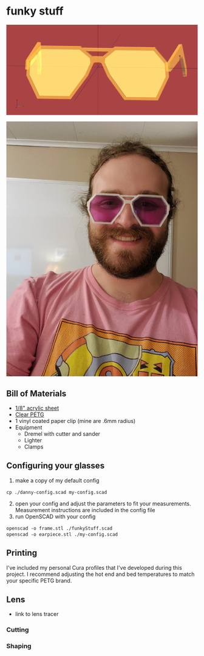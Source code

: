 # funky stuff

![](./screenshot.png)

![](./funky-stuff-first-cut.jpg)

## Bill of Materials
- [1/8" acrylic sheet](https://www.etsy.com/listing/808658891/transparent-plexiglass-acrylic-sheet?ga_order=most_relevant&ga_search_type=all&ga_view_type=gallery&ga_search_query=polycarbonate+lens&ref=sr_gallery-3-11&bes=1&col=1)
- [Clear PETG](https://www.hatchbox3d.com/collections/shop-all/products/petg-transparent-white-1-75mm-1kg-spool?_pos=2&_fid=dd6b7bb0e&_ss=c)
- 1 vinyl coated paper clip (mine are .6mm radius)
- Equipment
  - Dremel with cutter and sander
  - Lighter
  - Clamps

## Configuring your glasses

1. make a copy of my default config
```shell
cp ./danny-config.scad my-config.scad
```
2. open your config and adjust the parameters to fit your measurements. Measurement instructions are included in the config file 
3. run OpenSCAD with your config
```shell
openscad -o frame.stl ./funkyStuff.scad
openscad -o earpiece.stl ./my-config.scad 
```

## Printing

I've included my personal Cura profiles that I've developed during this project. I recommend adjusting the hot end and bed temperatures to match your specific PETG brand.

## Lens

- link to lens tracer

### Cutting


### Shaping 


